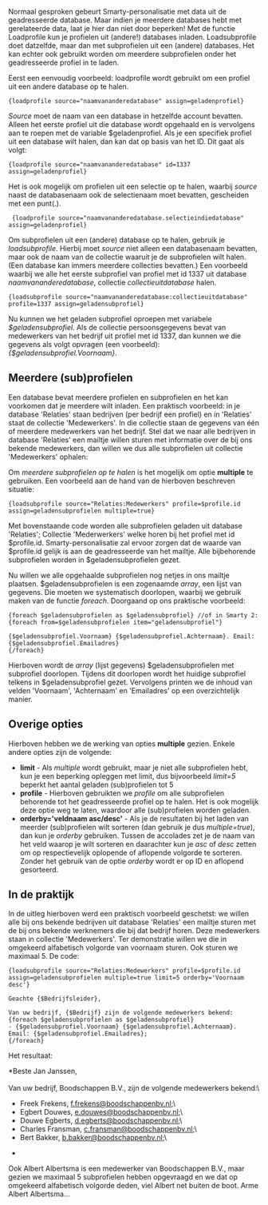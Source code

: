 Normaal gesproken gebeurt Smarty-personalisatie met data uit de
geadresseerde database. Maar indien je meerdere databases hebt met
gerelateerde data, laat je hier dan niet door beperken! Met de functie
Loadprofile kun je profielen uit (andere!) databases inladen.
Loadsubprofile doet datzelfde, maar dan met subprofielen uit een
(andere) databases. Het kan echter ook gebruikt worden om meerdere
subprofielen onder het geadresseerde profiel in te laden.

Eerst een eenvoudig voorbeeld: loadprofile wordt gebruikt om een profiel
uit een andere database op te halen.

~~~~ {.language-php}
{loadprofile source="naamvananderedatabase" assign=geladenprofiel}
~~~~

*Source* moet de naam van een database in hetzelfde account bevatten.
Alleen het eerste profiel uit die database wordt opgehaald en is
vervolgens aan te roepen met de variable \$geladenprofiel. Als je een
specifiek profiel uit een database wilt halen, dan kan dat op basis van
het ID. Dit gaat als volgt:

~~~~ {.language-php}
{loadprofile source="naamvananderedatabase" id=1337 assign=geladenprofiel}
~~~~

Het is ook mogelijk om profielen uit een selectie op te halen, waarbij
*source* naast de databasenaam ook de selectienaam moet bevatten,
gescheiden met een punt(.).

~~~~ {.language-php}
 {loadprofile source="naamvananderedatabase.selectieindiedatabase" assign=geladenprofiel}
~~~~

Om subprofielen uit een (andere) database op te halen, gebruik je
*loadsubprofile*. Hierbij moet *source* niet alleen een databasenaam
bevatten, maar ook de naam van de collectie waaruit je de subprofielen
wilt halen. (Een database kan immers meerdere collecties bevatten.) Een
voorbeeld waarbij we alle het eerste subprofiel van profiel met id 1337
uit database *naamvananderedatabase*, collectie *collectieuitdatabase*
halen.

~~~~ {.language-php}
{loadsubprofile source="naamvananderedatabase:collectieuitdatabase" profile=1337 assign=geladensubprofiel}
~~~~

Nu kunnen we het geladen subprofiel oproepen met variabele
*\$geladensubprofiel*. Als de collectie persoonsgegevens bevat van
medewerkers van het bedrijf uit profiel met id 1337, dan kunnen we die
gegevens als volgt opvragen (een voorbeeld):
*{\$geladensubprofiel.Voornaam}*.

Meerdere (sub)profielen
-----------------------

Een database bevat meerdere profielen en subprofielen en het kan
voorkomen dat je meerdere wilt inladen. Een praktisch voorbeeld: in je
database 'Relaties' staan bedrijven (per bedrijf een profiel) en in
'Relaties' staat de collectie 'Medewerkers'. In die collectie staan de
gegevens van één of meerdere medewerkers van het bedrijf. Stel dat we
naar alle bedrijven in database 'Relaties' een mailtje willen sturen met
informatie over de bij ons bekende medewerkers, dan willen we dus alle
subprofielen uit collectie 'Medewerkers' ophalen:

Om *meerdere subprofielen op te halen* is het mogelijk om optie
**multiple** te gebruiken. Een voorbeeld aan de hand van de hierboven
beschreven situatie:

~~~~ {.language-php}
{loadsubprofile source="Relaties:Medewerkers" profile=$profile.id assign=geladensubprofielen multiple=true}
~~~~

Met bovenstaande code worden alle subprofielen geladen uit database
'Relaties'; Collectie 'Mederwerkers' welke horen bij het profiel met id
\$profile.id. Smarty-personalisatie zal ervoor zorgen dat de waarde van
\$profile.id gelijk is aan de geadresseerde van het mailtje. Alle
bijbehorende subprofielen worden in \$geladensubprofielen gezet.

Nu willen we alle opgehaalde subprofielen nog netjes in ons mailtje
plaatsen. \$geladensubprofielen is een zogenaamde *array*, een lijst van
gegevens. Die moeten we systematisch doorlopen, waarbij we gebruik maken
van de functie *foreach*. Doorgaand op ons praktische voorbeeld:

~~~~ {.language-php}
{foreach $geladensubprofielen as $geladensubprofiel} //of in Smarty 2: {foreach from=$geladensubprofielen item="geladensubprofiel"}

{$geladensubprofiel.Voornaam} {$geladensubprofiel.Achternaam}. Email: {$geladensubprofiel.Emailadres}
{/foreach}
~~~~

Hierboven wordt de *array* (lijst gegevens) \$geladensubprofielen met
subprofiel doorlopen. Tijdens dit doorlopen wordt het huidige subprofiel
telkens in \$geladensubprofiel gezet. Vervolgens printen we de inhoud
van velden 'Voornaam', 'Achternaam' en 'Emailadres' op een
overzichtelijk manier.

Overige opties
--------------

Hierboven hebben we de werking van opties **multiple** gezien. Enkele
andere opties zijn de volgende:

-   **limit** - Als *multiple* wordt gebruikt, maar je niet alle
    subprofielen hebt, kun je een beperking opleggen met limit, dus
    bijvoorbeeld *limit=5* beperkt het aantal geladen (sub)profielen tot
    5
-   **profile** - Hierboven gebruikten we *profile* om alle subprofielen
    behorende tot het geadresseerde profiel op te halen. Het is ook
    mogelijk deze optie weg te laten, waardoor alle (sub)profielen
    worden geladen.
-   **orderby='veldnaam asc/desc'** - Als je de resultaten bij het laden
    van meerder (sub)profielen wilt sorteren (dan gebruik je dus
    *multiple=true*), dan kun je *orderby* gebruiken. Tussen de
    accolades zet je de naam van het veld waarop je wilt sorteren en
    daarachter kun je *asc* of *desc* zetten om op respectievelijk
    oplopende of aflopende volgorde te sorteren. Zonder het gebruik van
    de optie *orderby* wordt er op ID en aflopend gesorteerd.

In de praktijk
--------------

In de uitleg hierboven werd een praktisch voorbeeld geschetst: we willen
alle bij ons bekende bedrijven uit database 'Relaties' een mailtje
sturen met de bij ons bekende werknemers die bij dat bedrijf horen. Deze
medewerkers staan in collectie 'Medewerkers'. Ter demonstratie willen we
die in omgekeerd alfabetisch volgorde van voornaam sturen. Ook sturen we
maximaal 5. De code:

~~~~ {.language-php}
{loadsubprofile source="Relaties:Medewerkers" profile=$profile.id assign=geladensubprofielen multiple=true limit=5 orderby='Voornaam desc'}

Geachte {$Bedrijfsleider},

Van uw bedrijf, {$Bedrijf} zijn de volgende medewerkers bekend:
{foreach $geladensubprofielen as $geladensubprofiel}
- {$geladensubprofiel.Voornaam} {$geladensubprofiel.Achternaam}. Email: {$geladensubprofiel.Emailadres};
{/foreach}
~~~~

Het resultaat:

*Beste Jan Janssen,\
\
 Van uw bedrijf, Boodschappen B.V., zijn de volgende medewerkers
bekend:\
 - Freek Frekens, f.frekens@boodschappenbv.nl;\
 - Egbert Douwes, e.douwes@boodschappenbv.nl;\
 - Douwe Egberts, d.egberts@boodschappenbv.nl;\
 - Charles Fransman, c.fransman@boodschappenbv.nl;\
 - Bert Bakker, b.bakker@boodschappenbv.nl;\
*

Ook Albert Albertsma is een medewerker van Boodschappen B.V., maar
gezien we maximaal 5 subprofielen hebben opgevraagd en we dat op
omgekeerd alfabetisch volgorde deden, viel Albert net buiten de boot.
Arme Albert Albertsma...

